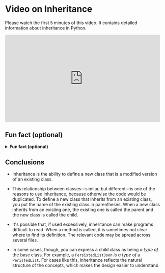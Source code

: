 # Video on Inheritance

Please watch the first 5 minutes of this video. It contains detailed information about inheritance in Python.

<div style="position: relative; padding-bottom: 56.25%; height: 0;"><iframe src="https://www.youtube.com/embed/C8qE3mKiBrQ?start=0&end=300" title="YouTube video player" frameborder="0" allow="accelerometer; autoplay; clipboard-write; encrypted-media; gyroscope; picture-in-picture" allowfullscreen style="position: absolute; top: 0; left: 0; width: 100%; height: 100%;"></iframe></div>

## Fun fact (optional)

<details>
<summary><strong>Fun fact (optional)</strong></summary>

Remember what we showed a few pages ago, when we talked about all of the types of exception objects for the errors in Python?

The exception objects that Python creates when a runtime error gets hit - the ones that capture the line number where the exception was raised, the current file, and so on. 

A `ZeroDivisionError` is a type of `ArithmeticError`, which is a type of `Exception`, which is a type of `BaseException`.

Fun fact: Python internally uses inheritance for this! The objects are instances of classes.  For example, there is a class `ZeroDivisionError` that is a child of a class named `ArithmeticError`. You can glance at the list [here](https://blog.airbrake.io/blog/python/class-hierarchy) to learn more. 
</details>

## Conclusions

* Inheritance is the ability to define a new class that is a modified version of an existing class.

* This relationship between classes—similar, but different—is one of the reasons to use inheritance, because otherwise the code would be duplicated. To define a new class that inherits from an existing class, you put the name of the existing class in parentheses. When a new class inherits from an existing one, the existing one is called the parent and the new class is called the child.

* It's possible that, if used excessively, inheritance can make programs difficult to read. When a method is called, it is sometimes not clear where to find its definition. The relevant code may be spread across several files.

* In some cases, though, you can express a child class as being *a type of* the base class. For example, a `PersistedListJson` *is a type of* a `PeristedList`. For cases like this, inheritance reflects the natural structure of the concepts, which makes the design easier to understand.

<!-- a couple sentences here borrowed from Think Csci -->

